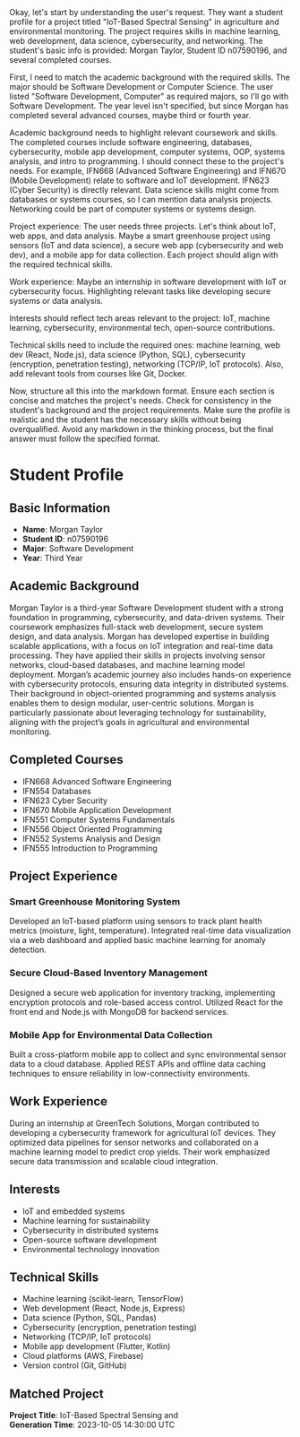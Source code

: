 <think>
Okay, let's start by understanding the user's request. They want a student profile for a project titled "IoT-Based Spectral Sensing" in agriculture and environmental monitoring. The project requires skills in machine learning, web development, data science, cybersecurity, and networking. The student's basic info is provided: Morgan Taylor, Student ID n07590196, and several completed courses.

First, I need to match the academic background with the required skills. The major should be Software Development or Computer Science. The user listed "Software Development, Computer" as required majors, so I'll go with Software Development. The year level isn't specified, but since Morgan has completed several advanced courses, maybe third or fourth year.

Academic background needs to highlight relevant coursework and skills. The completed courses include software engineering, databases, cybersecurity, mobile app development, computer systems, OOP, systems analysis, and intro to programming. I should connect these to the project's needs. For example, IFN668 (Advanced Software Engineering) and IFN670 (Mobile Development) relate to software and IoT development. IFN623 (Cyber Security) is directly relevant. Data science skills might come from databases or systems courses, so I can mention data analysis projects. Networking could be part of computer systems or systems design.

Project experience: The user needs three projects. Let's think about IoT, web apps, and data analysis. Maybe a smart greenhouse project using sensors (IoT and data science), a secure web app (cybersecurity and web dev), and a mobile app for data collection. Each project should align with the required technical skills.

Work experience: Maybe an internship in software development with IoT or cybersecurity focus. Highlighting relevant tasks like developing secure systems or data analysis.

Interests should reflect tech areas relevant to the project: IoT, machine learning, cybersecurity, environmental tech, open-source contributions.

Technical skills need to include the required ones: machine learning, web dev (React, Node.js), data science (Python, SQL), cybersecurity (encryption, penetration testing), networking (TCP/IP, IoT protocols). Also, add relevant tools from courses like Git, Docker.

Now, structure all this into the markdown format. Ensure each section is concise and matches the project's needs. Check for consistency in the student's background and the project requirements. Make sure the profile is realistic and the student has the necessary skills without being overqualified. Avoid any markdown in the thinking process, but the final answer must follow the specified format.
</think>

# Student Profile  

## Basic Information  
- **Name**: Morgan Taylor  
- **Student ID**: n07590196  
- **Major**: Software Development  
- **Year**: Third Year  

## Academic Background  
Morgan Taylor is a third-year Software Development student with a strong foundation in programming, cybersecurity, and data-driven systems. Their coursework emphasizes full-stack web development, secure system design, and data analysis. Morgan has developed expertise in building scalable applications, with a focus on IoT integration and real-time data processing. They have applied their skills in projects involving sensor networks, cloud-based databases, and machine learning model deployment. Morgan’s academic journey also includes hands-on experience with cybersecurity protocols, ensuring data integrity in distributed systems. Their background in object-oriented programming and systems analysis enables them to design modular, user-centric solutions. Morgan is particularly passionate about leveraging technology for sustainability, aligning with the project’s goals in agricultural and environmental monitoring.  

## Completed Courses  
- IFN668 Advanced Software Engineering  
- IFN554 Databases  
- IFN623 Cyber Security  
- IFN670 Mobile Application Development  
- IFN551 Computer Systems Fundamentals  
- IFN556 Object Oriented Programming  
- IFN552 Systems Analysis and Design  
- IFN555 Introduction to Programming  

## Project Experience  
### Smart Greenhouse Monitoring System  
Developed an IoT-based platform using sensors to track plant health metrics (moisture, light, temperature). Integrated real-time data visualization via a web dashboard and applied basic machine learning for anomaly detection.  

### Secure Cloud-Based Inventory Management  
Designed a secure web application for inventory tracking, implementing encryption protocols and role-based access control. Utilized React for the front end and Node.js with MongoDB for backend services.  

### Mobile App for Environmental Data Collection  
Built a cross-platform mobile app to collect and sync environmental sensor data to a cloud database. Applied REST APIs and offline data caching techniques to ensure reliability in low-connectivity environments.  

## Work Experience  
During an internship at GreenTech Solutions, Morgan contributed to developing a cybersecurity framework for agricultural IoT devices. They optimized data pipelines for sensor networks and collaborated on a machine learning model to predict crop yields. Their work emphasized secure data transmission and scalable cloud integration.  

## Interests  
- IoT and embedded systems  
- Machine learning for sustainability  
- Cybersecurity in distributed systems  
- Open-source software development  
- Environmental technology innovation  

## Technical Skills  
- Machine learning (scikit-learn, TensorFlow)  
- Web development (React, Node.js, Express)  
- Data science (Python, SQL, Pandas)  
- Cybersecurity (encryption, penetration testing)  
- Networking (TCP/IP, IoT protocols)  
- Mobile app development (Flutter, Kotlin)  
- Cloud platforms (AWS, Firebase)  
- Version control (Git, GitHub)  

## Matched Project  
**Project Title**: IoT-Based Spectral Sensing and  
**Generation Time**: 2023-10-05 14:30:00 UTC
